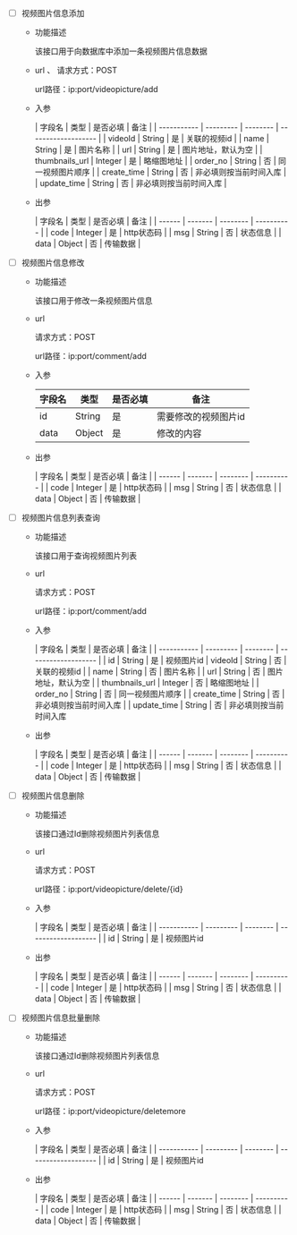 - [ ] 视频图片信息添加
  - 功能描述

    该接口用于向数据库中添加一条视频图片信息数据

  - url
、
    请求方式：POST

    url路径：ip:port/videopicture/add

  - 入参

     | 字段名      | 类型    | 是否必填 | 备注       |
            | ----------- | --------- | -------- | ------------------- |
     | videoId         | String  | 是       | 关联的视频id                          |
     | name            | String  | 是       | 图片名称                          |
     | url             | String  | 是       | 图片地址，默认为空               |
     | thumbnails_url  | Integer | 是       | 略缩图地址     |
     | order_no        | String  | 否       | 同一视频图片顺序 |
     | create_time     | String  | 否       | 非必填则按当前时间入库 |
     | update_time     | String  | 否       | 非必填则按当前时间入库 |

  - 出参

    | 字段名 | 类型    | 是否必填 | 备注       |
        | ------ | ------- | -------- | ---------- |
    | code   | Integer | 是       | http状态码 |
    | msg    | String  | 否       | 状态信息   |
    | data   | Object  | 否       | 传输数据   |

- [ ] 视频图片信息修改
  - 功能描述

    该接口用于修改一条视频图片信息

  - url

    请求方式：POST

    url路径：ip:port/comment/add

  - 入参

    | 字段名 | 类型    | 是否必填 | 备注       |
    | ------ | ------- | -------- | ---------- |
    | id   | String | 是 | 需要修改的视频图片id |
    | data | Object | 是 | 修改的内容| 

  - 出参

    | 字段名 | 类型    | 是否必填 | 备注       |
            | ------ | ------- | -------- | ---------- |
    | code   | Integer | 是       | http状态码 |
    | msg    | String  | 否       | 状态信息   |
    | data   | Object  | 否       | 传输数据   |


- [ ] 视频图片信息列表查询
  - 功能描述

    该接口用于查询视频图片列表

  - url

    请求方式：POST

    url路径：ip:port/comment/add

  - 入参
    
    | 字段名      | 类型    | 是否必填 | 备注       |
          | ----------- | --------- | -------- | ------------------- |
    | id              | String  | 是       | 视频图片id
    | videoId         | String  | 否       | 关联的视频id                          |
    | name            | String  | 否       | 图片名称                          |
    | url             | String  | 否       | 图片地址，默认为空               |
    | thumbnails_url  | Integer | 否       | 略缩图地址     |
    | order_no        | String  | 否       | 同一视频图片顺序 |
    | create_time     | String  | 否       | 非必填则按当前时间入库 |
    | update_time     | String  | 否       | 非必填则按当前时间入库 

  - 出参

    | 字段名 | 类型    | 是否必填 | 备注       |
                | ------ | ------- | -------- | ---------- |
    | code   | Integer | 是       | http状态码 |
    | msg    | String  | 否       | 状态信息   |
    | data   | Object  | 否       | 传输数据   |



- [ ] 视频图片信息删除
    - 功能描述

      该接口通过Id删除视频图片列表信息

    - url

      请求方式：POST

      url路径：ip:port/videopicture/delete/{id}

    - 入参

      | 字段名      | 类型    | 是否必填 | 备注       |
                | ----------- | --------- | -------- | ------------------- |
      | id              | String  | 是       | 视频图片id

    - 出参

      | 字段名 | 类型    | 是否必填 | 备注       |
                      | ------ | ------- | -------- | ---------- |
      | code   | Integer | 是       | http状态码 |
      | msg    | String  | 否       | 状态信息   |
      | data   | Object  | 否       | 传输数据   |

- [ ] 视频图片信息批量删除
    - 功能描述

      该接口通过Id删除视频图片列表信息

    - url

      请求方式：POST

      url路径：ip:port/videopicture/deletemore

    - 入参

      | 字段名      | 类型    | 是否必填 | 备注       | 
                      | ----------- | --------- | -------- | ------------------- |
      | id              | String  | 是       | 视频图片id

    - 出参

      | 字段名 | 类型    | 是否必填 | 备注       |
                            | ------ | ------- | -------- | ---------- |
      | code   | Integer | 是       | http状态码 |
      | msg    | String  | 否       | 状态信息   |
      | data   | Object  | 否       | 传输数据   |